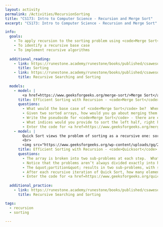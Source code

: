 ```yaml
---
layout: activity
permalink: /Activities/RecursionSorting
title: "CS173: Intro to Computer Science - Recursion and Merge Sort"
excerpt: "CS173: Intro to Computer Science - Recursion and Merge Sort"

info:
  goals: 
    - To apply recursion to the sorting problem using <code>Merge Sort</code> and <code>Quicksort</code>
    - To identify a recursive base case
    - To implement recursive algorithms
  
  additional_reading:
    - link: https://runestone.academy/runestone/books/published/csawesome/Unit7-ArrayList/topic-7-6-sorting.html 
      title: Sorting  
    - link: https://runestone.academy/runestone/books/published/csawesome/Unit10-Recursion/topic-10-2-recursive-search-sort.html 
      title: Recursive Searching and Sorting       
      
  models:            
    - model: |
        <a href=https://www.geeksforgeeks.org/merge-sort/>Merge Sort</a> views the problem of sorting as a recursive one: sorting a large list is the same as breaking the list in half, sorting each of those, and then "merging" them together as if they were a deck of cards being shuffled.
      title: Efficient Sorting with Recursion - <code>Merge Sort</code>
      questions:
        - What would the base case of <code>Merge Sort</code> be?  When might you stop splitting the array in half?
        - Given two sorted arrays, how would you go about merging them together?
        - Write the pseudocde for <code>Merge Sort</code> - there are exactly 3 steps (recursively calling the left half, followed by the right half, followed by a call to the merge step completed above).
        - What indices would you provide to sort the left half, right half, and merge steps at each recursive iteration? 
        - Enter the code for <a href=https://www.geeksforgeeks.org/merge-sort/>Merge Sort</a> into the <a href=https://cscircles.cemc.uwaterloo.ca/java_visualize/#mode=edit>Java Visualizer</a> and execute it step-by-step.        
    - model: |
        Quick Sort views the problem of sorting as a recursive one: sorting a large list is the same as sorting two smaller lists.  The problem gets smaller at each step as long as we learn the correct sorted position of one item at every step (just like with Selection Sort and Insertion Sort).    
        <br>
        <img src="https://www.geeksforgeeks.org/wp-content/uploads/gq/2014/01/QuickSort2.png" alt="Quicksort Diagram from geeksforgeeks">
      title: Efficient Sorting with Recursion - <code>Quicksort</code>
      questions:
        - The array is broken into two sub-problems at each step.  What do you notice about the elements in the left sub-problem and the elements in the right sub-problem?  How are they being &quot;partitioned&quot; into the two sub-arrays?
        - Notice that the problems aren’t always divided exactly into halves.  That’s because the algorithm is &quot;partitioning&quot; the values according to the last value of the array.  What would be the ideal choice of an element to &quot;partition&quot; around (this element is known as the &quot;pivot&quot;)?
        - The &quot;partition&quot; results in two sub-problems, with sub-arrays that include all the elements from the main problem, except for one.  Which element is left out, and why?
        - After each recursive iteration of Quick Sort, how many elements are placed into their correct position?  Where are they located?
        - Enter the code for <a href=https://www.geeksforgeeks.org/quick-sort/>Quick Sort</a> into the <a href=https://cscircles.cemc.uwaterloo.ca/java_visualize/#mode=edit>Java Visualizer</a> and execute it step-by-step.        
  
  additional_practice:
    - link: https://runestone.academy/runestone/books/published/csawesome/Unit10-Recursion/topic-10-2-recursive-search-sort.html
      title: Recursive Searching and Sorting 

tags:
  - recursion
  - sorting
  
---
```


